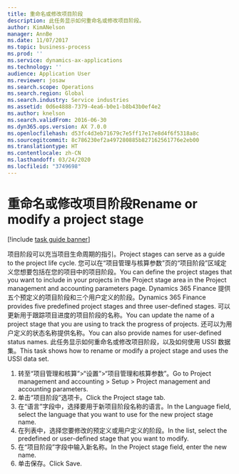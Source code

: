 ```yaml
---
title: 重命名或修改项目阶段
description: 此任务显示如何重命名或修改项目阶段。
author: KimANelson
manager: AnnBe
ms.date: 11/07/2017
ms.topic: business-process
ms.prod: ''
ms.service: dynamics-ax-applications
ms.technology: ''
audience: Application User
ms.reviewer: josaw
ms.search.scope: Operations
ms.search.region: Global
ms.search.industry: Service industries
ms.assetid: 0d6e4888-7379-4ea6-b0e1-b8b43b0ef4e2
ms.author: knelson
ms.search.validFrom: 2016-06-30
ms.dyn365.ops.version: AX 7.0.0
ms.openlocfilehash: d53fc4d3eb71679c7e5ff17e17e8d4f6f5318a8c
ms.sourcegitcommit: 8c786230ef2a497280885b827162561776e2eb00
ms.translationtype: HT
ms.contentlocale: zh-CN
ms.lasthandoff: 03/24/2020
ms.locfileid: "3749698"
---
```

# <a name="rename-or-modify-a-project-stage"></a><span data-ttu-id="e1239-103">重命名或修改项目阶段</span><span class="sxs-lookup"><span data-stu-id="e1239-103">Rename or modify a project stage</span></span>

[!include [task guide banner](../../includes/task-guide-banner.md)]

<span data-ttu-id="e1239-104">项目阶段可以充当项目生命周期的指引。</span><span class="sxs-lookup"><span data-stu-id="e1239-104">Project stages can serve as a guide to the project life cycle.</span></span> <span data-ttu-id="e1239-105">您可以在“项目管理与核算参数”页的“项目阶段”区域定义您想要包括在您的项目中的项目阶段。</span><span class="sxs-lookup"><span data-stu-id="e1239-105">You can define the project stages that you want to include in your projects in the Project stage area in the Project management and accounting parameters page.</span></span> <span data-ttu-id="e1239-106">Dynamics 365 Finance 提供五个预定义的项目阶段和三个用户定义的阶段。</span><span class="sxs-lookup"><span data-stu-id="e1239-106">Dynamics 365 Finance provides five predefined project stages and three user-defined stages.</span></span> <span data-ttu-id="e1239-107">可以更新用于跟踪项目进度的项目阶段的名称。</span><span class="sxs-lookup"><span data-stu-id="e1239-107">You can update the name of a project stage that you are using to track the progress of projects.</span></span> <span data-ttu-id="e1239-108">还可以为用户定义的状态名称提供名称。</span><span class="sxs-lookup"><span data-stu-id="e1239-108">You can also provide names for user-defined status names.</span></span> <span data-ttu-id="e1239-109">此任务显示如何重命名或修改项目阶段，以及如何使用 USSI 数据集。</span><span class="sxs-lookup"><span data-stu-id="e1239-109">This task shows how to rename or modify a project stage and uses the USSI data set.</span></span>

1. <span data-ttu-id="e1239-110">转至“项目管理和核算”>“设置”>“项目管理和核算参数”。</span><span class="sxs-lookup"><span data-stu-id="e1239-110">Go to Project management and accounting > Setup > Project management and accounting parameters.</span></span>
2. <span data-ttu-id="e1239-111">单击“项目阶段”选项卡。</span><span class="sxs-lookup"><span data-stu-id="e1239-111">Click the Project stage tab.</span></span>
3. <span data-ttu-id="e1239-112">在“语言”字段中，选择要用于新项目阶段名称的语言。</span><span class="sxs-lookup"><span data-stu-id="e1239-112">In the Language field, select the language that you want to use for the new project stage name.</span></span>
4. <span data-ttu-id="e1239-113">在列表中，选择您要修改的预定义或用户定义的阶段。</span><span class="sxs-lookup"><span data-stu-id="e1239-113">In the list, select the predefined or user-defined stage that you want to modify.</span></span> 
5. <span data-ttu-id="e1239-114">在“项目阶段”字段中输入新名称。</span><span class="sxs-lookup"><span data-stu-id="e1239-114">In the Project stage field, enter the new name.</span></span>
6. <span data-ttu-id="e1239-115">单击保存。</span><span class="sxs-lookup"><span data-stu-id="e1239-115">Click Save.</span></span>
